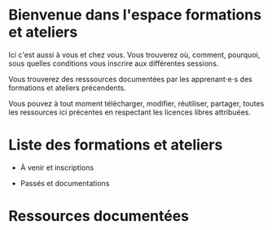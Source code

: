 # Bienvenue dans l'espace formations et ateliers

Ici c'est aussi à vous et chez vous. Vous trouverez où, comment, pourquoi, sous quelles conditions vous inscrire aux différentes sessions.

Vous trouverez des resssources documentées par les apprenant⋅e⋅s des formations et ateliers précendents.

Vous pouvez à tout moment télécharger, modifier, réutiliser, partager, toutes les ressources ici précentes en respectant les licences libres attribuées.

# Liste des formations et ateliers

+ À venir et inscriptions

+ Passés et documentations

# Ressources documentées


